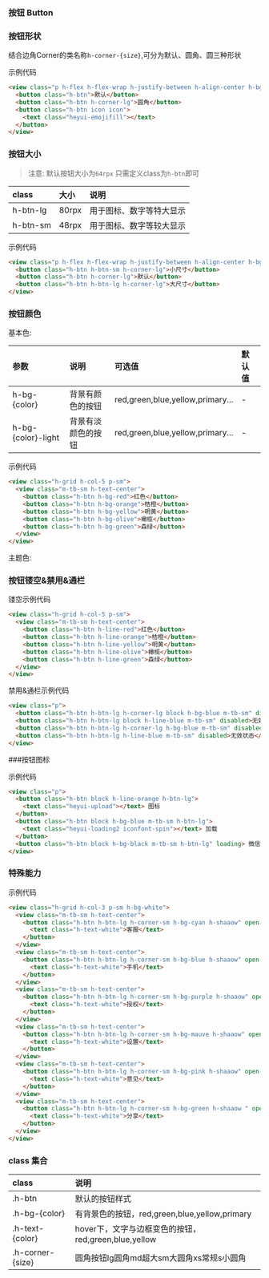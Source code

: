 ### 按钮 Button

### 按钮形状

结合边角Corner的类名称`h-corner-{size}`,可分为默认、圆角、圆三种形状

示例代码
```html
<view class="p h-flex h-flex-wrap h-justify-between h-align-center h-bg-white">
  <button class="h-btn">默认</button>
  <button class="h-btn h-corner-lg">圆角</button>
  <button class="h-btn icon icon">
    <text class="heyui-emojifill"></text>
  </button>
</view>
```

### 按钮大小

> 注意: 默认按钮大小为`64rpx` 只需定义class为`h-btn`即可

|  	class   	|   大小	|	说明	|
|  	:----  		| 	:----  	| 	:----  	|
|	h-btn-lg 	|	80rpx	| 用于图标、数字等特大显示
|	h-btn-sm 	|	48rpx	| 用于图标、数字等较大显示


示例代码
```html
<view class="p h-flex h-flex-wrap h-justify-between h-align-center h-bg-white">
  <button class="h-btn h-btn-sm h-corner-lg">小尺寸</button>
  <button class="h-btn h-corner-lg">默认</button>
  <button class="h-btn h-btn-lg h-corner-lg">大尺寸</button>
</view>
```


### 按钮颜色

基本色:

|参数			|	说明						|	可选值	|	默认值
|  :----  		| :----  						|  :----  	| :----  
|h-bg-{color}		|	背景有颜色的按钮		|	red,green,blue,yellow,primary...	|	-
|h-bg-{color}-light	|	背景有淡颜色的按钮		|	red,green,blue,yellow,primary...	|	-

示例代码

```html
<view class="h-grid h-col-5 p-sm">
  <view class="m-tb-sm h-text-center">
    <button class="h-btn h-bg-red">红色</button>
    <button class="h-btn h-bg-orange">桔橙</button>
    <button class="h-btn h-bg-yellow">明黄</button>
    <button class="h-btn h-bg-olive">橄榄</button>
    <button class="h-btn h-bg-green">森绿</button>
  </view>
</view>
```

主题色:


### 按钮镂空&禁用&通栏


镂空示例代码

```html
<view class="h-grid h-col-5 p-sm">
  <view class="m-tb-sm h-text-center">
    <button class="h-btn h-line-red">红色</button>
    <button class="h-btn h-line-orange">桔橙</button>
    <button class="h-btn h-line-yellow">明黄</button>
    <button class="h-btn h-line-olive">橄榄</button>
    <button class="h-btn h-line-green">森绿</button>
  </view>
</view>
```

禁用&通栏示例代码

```html
<view class="p">
  <button class="h-btn h-btn-lg h-corner-lg block h-bg-blue m-tb-sm" disabled type="">无效通栏状态</button>
  <button class="h-btn h-btn-lg block h-line-blue m-tb-sm" disabled>无效状态</button>  
  <button class="h-btn h-btn-lg h-corner-lg h-bg-blue m-tb-sm" disabled type="">无效状态</button>  
  <button class="h-btn h-btn-lg h-line-blue m-tb-sm" disabled>无效状态</button>
</view>
```

###按钮图标

示例代码

```html
<view class="p">
  <button class="h-btn block h-line-orange h-btn-lg">
    <text class="heyui-upload"></text> 图标
  </button>
  <button class="h-btn block h-bg-blue m-tb-sm h-btn-lg">
    <text class="heyui-loading2 iconfont-spin"></text> 加载
  </button>
  <button class="h-btn block h-bg-black m-tb-sm h-btn-lg" loading> 微信加载</button>
</view>
```

### 特殊能力


示例代码
```html
<view class="h-grid h-col-3 p-sm h-bg-white">
  <view class="m-tb-sm h-text-center">
    <button class="h-btn h-btn-lg h-corner-sm h-bg-cyan h-shaaow" open-type="contact">
      <text class="h-text-white">客服</text>
    </button>
  </view>  
  <view class="m-tb-sm h-text-center">
    <button class="h-btn h-btn-lg h-corner-sm h-bg-blue h-shaaow" open-type="getPhoneNumber">
      <text class="h-text-white">手机</text>
    </button>
  </view>
  <view class="m-tb-sm h-text-center">
    <button class="h-btn h-btn-lg h-corner-sm h-bg-purple h-shaaow" open-type="getUserInfo">
      <text class="h-text-white">授权</text>
    </button>
  </view>
  <view class="m-tb-sm h-text-center">
    <button class="h-btn h-btn-lg h-corner-sm h-bg-mauve h-shaaow" open-type="openSetting">
      <text class="h-text-white">设置</text>
    </button>
  </view>  
  <view class="m-tb-sm h-text-center">
    <button class="h-btn h-btn-lg h-corner-sm h-bg-pink h-shaaow" open-type="feedback">
      <text class="h-text-white">意见</text>
    </button>
  </view>  
  <view class="m-tb-sm h-text-center">
    <button class="h-btn h-btn-lg h-corner-sm h-bg-green h-shaaow " open-type="share">
      <text class="h-text-white">分享</text>
    </button>
  </view>
</view>
```




### class 集合

|  class   				| 说明  |
|  :----  				| :----  	|
|.h-btn	 				| 默认的按钮样式
|.h-bg-{color} 			| 有背景色的按钮，red,green,blue,yellow,primary
|.h-text-{color}		| hover下，文字与边框变色的按钮，red,green,blue,yellow
|.h-corner-{size}		| 圆角按钮lg圆角md超大sm大圆角xs常规s小圆角
